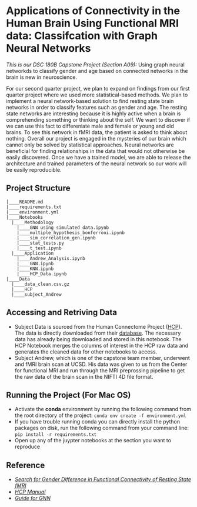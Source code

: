 # Applications of Connectivity in the Human Brain Using Functional MRI data: Classifcation with Graph Neural Networks

_This is our DSC 180B Capstone Project (Section A09):_ Using graph neural networkds to classify gender and age based on connected networks in the brain is new in neuroscience. 

For our second quarter project, we plan to expand on findings from our first quarter project where we used more statistical-based methods. We plan to implement a neural network-based solution to find resting state brain networks in order to classify features such as gender and age. The resting state networks are interesting because it is highly active when a brain is comprehending something or thinking about the self. We want to discover if we can use this fact to differeniate male and female or young and old brains. To see this network in fMRI data, the patient is asked to think about nothing. Overall our project is engaged in the mysteries of our brain which cannot only be solved by statistical approaches. Neural networks are beneficial for finding relationships in the data that would not otherwise be easily discovered. Once we have a trained model, we are able to release the architecture and trained parameters of the neural network so our work will be easily reproducible.

## Project Structure

```
|____README.md
|____requirements.txt
|____environment.yml
|____Notebooks
  |____Methodology
    |____GNN using simulated data.ipynb
    |____multiple_hypothesis_bonferroni.ipynb
    |____sim_correlation_gen.ipynb
    |____stat_tests.py
    |____t_test.ipynb
  |____Application
    |____Andrew_Analysis.ipynb
    |____GNN.ipynb
    |____KNN.ipynb
    |____HCP_Data.ipynb
|____Data
  |____data_clean.csv.gz
  |____HCP
  |____subject_Andrew
```

## Accessing and Retriving Data

 * Subject Data is sourced from the Human Connectome Project ([HCP](https://www.humanconnectome.org/study/hcp-young-adult)). The data is directly downloaded from their [database](https://db.humanconnectome.org/app/template/Login.vm;jsessionid=A179A9A1C462DE17533CA546A12C0485). The necessary data has already being downloaded and stored in this notebook. The HCP Notebook merges the columns of interest in the HCP raw data and generates the cleaned data for other notebooks to access.
 * Subject Andrew, which is one of the capstone team member, underwent and fMRI brain scan at UCSD. His data was given to us from the Center for functional MRI and run through the MRI preprossing pipeline to get the raw data of the brain scan in the NIFTI 4D file format.

## Running the Project (For Mac OS)

 * Activate the **conda** environment by running the following command from the root directory of the project: `conda env create -f environment.yml`
 * If you have trouble running conda you can directly install the python packages on disk, run the following command from your command line: `pip install -r requirements.txt`
 * Open up any of the juypter notebooks at the section you want to reproduce

## Reference

* [_Search for Gender Difference in Functional Connectivity of Resting State fMRI_](https://ceur-ws.org/Vol-2022/paper26.pdf)
* [_HCP Manual_](https://humanconnectome.org/storage/app/media/documentation/s1200/HCP_S1200_Release_Reference_Manual.pdf)
* [_Guide for GNN_](https://www.datacamp.com/tutorial/comprehensive-introduction-graph-neural-networks-gnns-tutorial)
